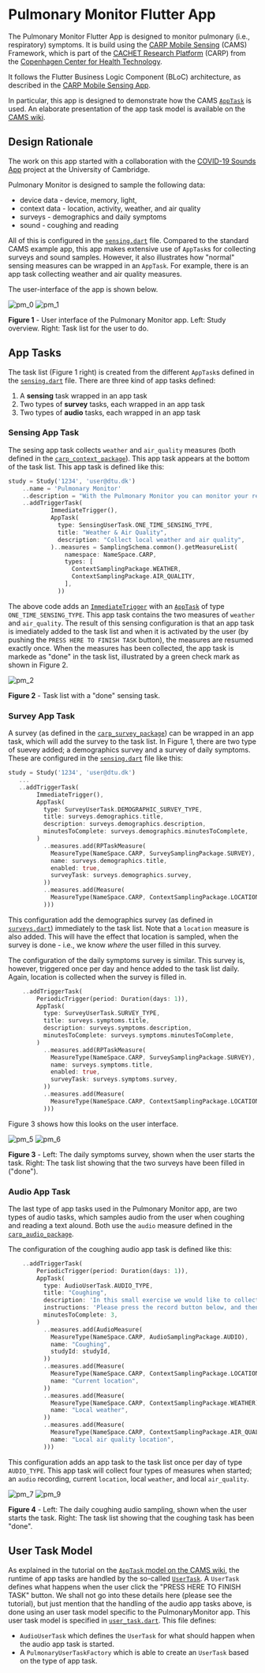 # Pulmonary Monitor Flutter App

The Pulmonary Monitor Flutter App is designed to monitor pulmonary (i.e., respiratory) symptoms.
It is build using the [CARP Mobile Sensing](https://pub.dev/packages/carp_mobile_sensing) 
(CAMS) Framework, which is part of the [CACHET Research Platform](https://carp.cachet.dk) (CARP) from the [Copenhagen Center for Health Technology](https://www.cachet.dk).

It follows the Flutter Business Logic Component (BLoC) architecture, as described in the 
[CARP Mobile Sensing App](https://github.com/cph-cachet/carp.sensing-flutter/tree/master/carp_mobile_sensing_app).

In particular, this app is designed to demonstrate how the CAMS [`AppTask`](https://pub.dev/documentation/carp_mobile_sensing/latest/domain/AppTask-class.html) is used. An elaborate presentation of the app task model is available on the [CAMS wiki](https://github.com/cph-cachet/carp.sensing-flutter/wiki/3.1-The-AppTask-Model).

## Design Rationale

The work on this app started with a collaboration with the [COVID-19 Sounds App](https://www.covid-19-sounds.org/en/) project at the University of Cambridge.

Pulmonary Monitor is designed to sample the following data:

* device data - device, memory, light, 
* context data - location, activity, weather, and air quality
* surveys - demographics and daily symptoms
* sound - coughing and reading

All of this is configured in the [`sensing.dart`](https://github.com/cph-cachet/pulmonary_monitor_app/blob/master/lib/sensing/sensing.dart) file. Compared to the standard CAMS example app, this app makes extensive use of `AppTask`s for collecting surveys and sound samples. However, it also illustrates how "normal" sensing measures can be wrapped in an `AppTask`. For example, there is an app task collecting weather and air quality measures. 

The user-interface of the app is shown below.

![pm_0](https://user-images.githubusercontent.com/1196642/99997746-e5a81980-2dbd-11eb-833f-7b28cb37fd05.png)
![pm_1](https://user-images.githubusercontent.com/1196642/99997786-f22c7200-2dbd-11eb-86ac-d6a9b44c549d.png)

**Figure 1** - User interface of the Pulmonary Monitor app. Left: Study overview. Right: Task list for the user to do.

## App Tasks

The task list (Figure 1 right) is created from the different `AppTask`s defined in the [`sensing.dart`](https://github.com/cph-cachet/pulmonary_monitor_app/blob/master/lib/sensing/sensing.dart) file. There are three kind of app tasks defined:

1. A **sensing** task wrapped in an app task
2. Two types of **survey** tasks, each wrapped in an app task
3. Two types of **audio** tasks, each wrapped in an app task

### Sensing App Task

The sesing app task collects `weather` and `air_quality` measures (both defined in the [`carp_context_package`](https://pub.dev/packages/carp_context_package)). This app task appears at the bottom of the task list. This app task is defined like this:

````dart
study = Study('1234', 'user@dtu.dk')
    ..name = 'Pulmonary Monitor'
    ..description = "With the Pulmonary Monitor you can monitor your respiratory health. ..."
    ..addTriggerTask(
            ImmediateTrigger(),
            AppTask(
              type: SensingUserTask.ONE_TIME_SENSING_TYPE,
              title: "Weather & Air Quality",
              description: "Collect local weather and air quality",
            )..measures = SamplingSchema.common().getMeasureList(
                namespace: NameSpace.CARP,
                types: [
                  ContextSamplingPackage.WEATHER,
                  ContextSamplingPackage.AIR_QUALITY,
                ],
              ))
````

The above code adds an [`ImmediateTrigger`](https://pub.dev/documentation/carp_mobile_sensing/latest/domain/ImmediateTrigger-class.html) with an [`AppTask`](https://pub.dev/documentation/carp_mobile_sensing/latest/domain/AppTask-class.html) of type `ONE_TIME_SENSING_TYPE`. 
This app task contains the two measures of `weather` and `air_quality`. 
The result of this sensing configuration is that an app task is imediately added to the task list and when it is activated by the user (by pushing the `PRESS HERE TO FINISH TASK` button), the measures are resumed exactly once. When the measures has been collected, the app task is markede as "done" in the task list, illustrated by a green check mark as shown in Figure 2.

![pm_2](https://user-images.githubusercontent.com/1196642/100003816-f3ae6800-2dc6-11eb-9734-381a8b376a10.png)

**Figure 2** - Task list with a "done" sensing task.


### Survey App Task

A survey (as defined in the [`carp_survey_package`](https://pub.dev/packages/carp_survey_package)) can be wrapped in an app task, which will add the survey to the task list. In Figure 1, there are two type of suevey added; a demographics survey and a survey of daily symptoms.
These are configured in the [`sensing.dart`](https://github.com/cph-cachet/pulmonary_monitor_app/blob/master/lib/sensing/sensing.dart) file like this:

````dart
study = Study('1234', 'user@dtu.dk')
   ...
   ..addTriggerTask(
        ImmediateTrigger(),
        AppTask(
          type: SurveyUserTask.DEMOGRAPHIC_SURVEY_TYPE,
          title: surveys.demographics.title,
          description: surveys.demographics.description,
          minutesToComplete: surveys.demographics.minutesToComplete,
        )
          ..measures.add(RPTaskMeasure(
            MeasureType(NameSpace.CARP, SurveySamplingPackage.SURVEY),
            name: surveys.demographics.title,
            enabled: true,
            surveyTask: surveys.demographics.survey,
          ))
          ..measures.add(Measure(
            MeasureType(NameSpace.CARP, ContextSamplingPackage.LOCATION),
          )))
````

This configuration add the demographics survey (as defined in [`surveys.dart`](https://github.com/cph-cachet/pulmonary_monitor_app/blob/master/lib/sensing/surveys.dart)) immediately to the task list.  Note that a `location` measure is also added. This will have the effect that location is sampled, when the survey is done - i.e., we know *where* the user filled in this survey.

The configuration of the daily symptoms survey is similar. This survey is, however, triggered once per day and hence added to the task list daily. Again, location is collected when the survey is filled in.

````dart
    ..addTriggerTask(
        PeriodicTrigger(period: Duration(days: 1)),
        AppTask(
          type: SurveyUserTask.SURVEY_TYPE,
          title: surveys.symptoms.title,
          description: surveys.symptoms.description,
          minutesToComplete: surveys.symptoms.minutesToComplete,
        )
          ..measures.add(RPTaskMeasure(
            MeasureType(NameSpace.CARP, SurveySamplingPackage.SURVEY),
            name: surveys.symptoms.title,
            enabled: true,
            surveyTask: surveys.symptoms.survey,
          ))
          ..measures.add(Measure(
            MeasureType(NameSpace.CARP, ContextSamplingPackage.LOCATION),
          )))
````

Figure 3 shows how this looks on the user interface.

![pm_5](https://user-images.githubusercontent.com/1196642/100005547-691b3800-2dc9-11eb-989d-b5b948487717.png)
![pm_6](https://user-images.githubusercontent.com/1196642/100005570-71737300-2dc9-11eb-9208-b8d665a8d650.png)

**Figure 3** - Left: The daily symptoms survey, shown when the user starts the task. Right: The task list showing that the two surveys have been filled in ("done").


### Audio App Task

The last type of app tasks used in the Pulmonary Monitor app, are two types of audio tasks, which samples audio from the user when coughing and reading a text alound. Both use the `audio` measure defined in the [`carp_audio_package`](https://pub.dev/packages/carp_audio_package).

The configuration of the coughing audio app task is defined like this:

````dart
    ..addTriggerTask(
        PeriodicTrigger(period: Duration(days: 1)),
        AppTask(
          type: AudioUserTask.AUDIO_TYPE,
          title: "Coughing",
          description: 'In this small exercise we would like to collect sound samples of coughing.',
          instructions: 'Please press the record button below, and then cough 5 times.',
          minutesToComplete: 3,
        )
          ..measures.add(AudioMeasure(
            MeasureType(NameSpace.CARP, AudioSamplingPackage.AUDIO),
            name: "Coughing",
            studyId: studyId,
          ))
          ..measures.add(Measure(
            MeasureType(NameSpace.CARP, ContextSamplingPackage.LOCATION),
            name: "Current location",
          ))
          ..measures.add(Measure(
            MeasureType(NameSpace.CARP, ContextSamplingPackage.WEATHER),
            name: "Local weather",
          ))
          ..measures.add(Measure(
            MeasureType(NameSpace.CARP, ContextSamplingPackage.AIR_QUALITY),
            name: "Local air quality location",
          )))
````

This configuration adds an app task to the task list once per day of type `AUDIO_TYPE`. 
This app task will collect four types of measures when started; an `audio` recording, current `location`, local `weather`, and local `air_quality`. 

![pm_7](https://user-images.githubusercontent.com/1196642/100006854-70dbdc00-2dcb-11eb-9e42-0cba30c4af07.png)
![pm_9](https://user-images.githubusercontent.com/1196642/100006878-776a5380-2dcb-11eb-91ca-2ee1a3aef618.png)

**Figure 4** - Left: The daily coughing audio sampling, shown when the user starts the task. Right: The task list showing that the coughing task has been "done".

## User Task Model

As explained in the tutorial on the [`AppTask` model on the CAMS wiki](https://github.com/cph-cachet/carp.sensing-flutter/wiki/3.1-The-AppTask-Model), the runtime of app tasks are handled by the so-called [`UserTask`](). 
A `UserTask` defines what happens when the user click the "PRESS HERE TO FINISH TASK" button.
We shall not go into these details here (please see the tutorial), but just mention that the handling of the audio app tasks above, is done using an user task model specific to the PulmonaryMonitor app. 
This user task model is specified in [`user_task.dart`](https://github.com/cph-cachet/pulmonary_monitor_app/blob/master/lib/sensing/user_task.dart).
This file defines:

* `AudioUserTask` which defines the `UserTask` for what should happen when the audio app task is started.
* A `PulmonaryUserTaskFactory` which is able to create an `UserTask` based on the type of app task.





